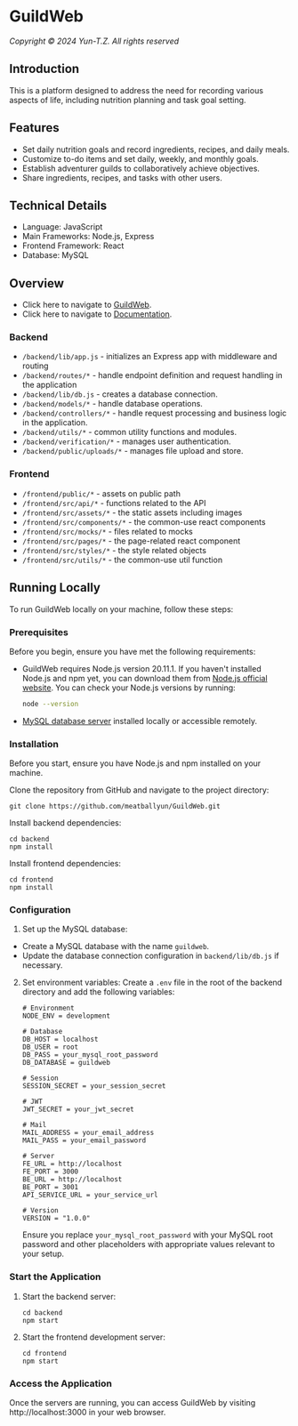 # GuildWeb

*Copyright © 2024 Yun-T.Z. All rights reserved*

## Introduction

This is a platform designed to address the need for recording various aspects of life, including nutrition planning and task goal setting.

## Features
* Set daily nutrition goals and record ingredients, recipes, and daily meals.
* Customize to-do items and set daily, weekly, and monthly goals.
* Establish adventurer guilds to collaboratively achieve objectives.
* Share ingredients, recipes, and tasks with other users.


## Technical Details
* Language: JavaScript
* Main Frameworks: Node.js, Express
* Frontend Framework: React
* Database: MySQL


## Overview
* Click here to navigate to [GuildWeb](http://guildweb.yun-tz.com).
* Click here to navigate to [Documentation](https://hackmd.io/@rabbit-house/S1bMt8ceA).

### Backend
* `/backend/lib/app.js` - initializes an Express app with middleware and routing
* `/backend/routes/*` - handle endpoint definition and request handling in the application
* `/backend/lib/db.js` - creates a database connection.
* `/backend/models/*` - handle database operations.
* `/backend/controllers/*` - handle request processing and business logic in the application.
* `/backend/utils/*` - common utility functions and modules.
* `/backend/verification/*` - manages user authentication.
* `/backend/public/uploads/*` - manages file upload and store.

### Frontend
- `/frontend/public/*` - assets on public path
- `/frontend/src/api/*` - functions related to the API
- `/frontend/src/assets/*` - the static assets including images
- `/frontend/src/components/*` - the common-use react components
- `/frontend/src/mocks/*` - files related to mocks
- `/frontend/src/pages/*` - the page-related react component
- `/frontend/src/styles/*` -  the style related objects
- `/frontend/src/utils/*` - the common-use util function

## Running Locally

To run GuildWeb locally on your machine, follow these steps:

### Prerequisites

Before you begin, ensure you have met the following requirements:

* GuildWeb requires Node.js version 20.11.1. If you haven't installed Node.js and npm yet, you can download them from [Node.js official website](https://nodejs.org/). You can check your Node.js versions by running:
  ```bash
  node --version
  ```
* [MySQL database server](https://www.mysql.com/) installed locally or accessible remotely. 

### Installation
Before you start, ensure you have Node.js and npm installed on your machine.

Clone the repository from GitHub and navigate to the project directory:
  ```
  git clone https://github.com/meatballyun/GuildWeb.git
  ```

Install backend dependencies:
  ```
  cd backend
  npm install
  ```

Install frontend dependencies:
  ```
  cd frontend
  npm install
  ```

### Configuration

1. Set up the MySQL database:
  - Create a MySQL database with the name `guildweb`.
  - Update the database connection configuration in `backend/lib/db.js` if necessary.
2. Set environment variables: Create a `.env` file in the root of the backend directory and add the following variables:
    ```.ENV
    # Environment
    NODE_ENV = development
    
    # Database
    DB_HOST = localhost
    DB_USER = root
    DB_PASS = your_mysql_root_password
    DB_DATABASE = guildweb
    
    # Session
    SESSION_SECRET = your_session_secret
    
    # JWT
    JWT_SECRET = your_jwt_secret
    
    # Mail
    MAIL_ADDRESS = your_email_address
    MAIL_PASS = your_email_password
    
    # Server
    FE_URL = http://localhost
    FE_PORT = 3000
    BE_URL = http://localhost
    BE_PORT = 3001
    API_SERVICE_URL = your_service_url
    
    # Version
    VERSION = "1.0.0"
    ```

    Ensure you replace `your_mysql_root_password` with your MySQL root password and other placeholders with appropriate values relevant to your setup.

### Start the Application

1. Start the backend server:
    ```
    cd backend
    npm start
    ```
  
2. Start the frontend development server:
    ```
    cd frontend
    npm start
    ```

### Access the Application
Once the servers are running, you can access GuildWeb by visiting http://localhost:3000 in your web browser.


